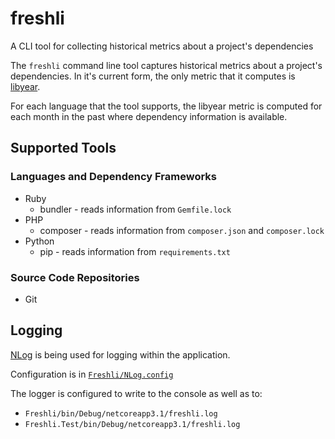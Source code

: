 # freshli
A CLI tool for collecting historical metrics about a project's dependencies

The `freshli` command line tool captures historical metrics about a project's dependencies. In it's current form, the only metric that it computes is [libyear](https://libyear.com/).

For each language that the tool supports, the libyear metric is computed for each month in the past where dependency information is available.

## Supported Tools

### Languages and Dependency Frameworks

* Ruby
  * bundler - reads information from `Gemfile.lock`
* PHP
  * composer - reads information from `composer.json` and `composer.lock`
* Python
  * pip - reads information from `requirements.txt`

### Source Code Repositories

* Git

## Logging

[NLog](https://nlog-project.org/) is being used for logging within the application.

Configuration is in [`Freshli/NLog.config`](Freshli/NLog.config) 

The logger is configured to write to the console as well as to:
  * `Freshli/bin/Debug/netcoreapp3.1/freshli.log` 
  * `Freshli.Test/bin/Debug/netcoreapp3.1/freshli.log` 
  